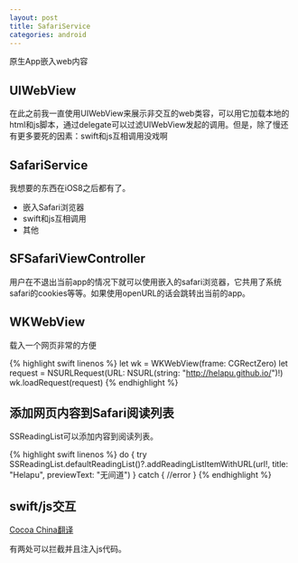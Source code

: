```yaml
---
layout: post
title: SafariService
categories: android
---
```


原生App嵌入web内容

<!--more-->

## UIWebView

在此之前我一直使用UIWebView来展示非交互的web类容，可以用它加载本地的html和js脚本，通过delegate可以过滤UIWebView发起的调用。但是，除了慢还有更多要死的因素：swift和js互相调用没戏啊

## SafariService

我想要的东西在iOS8之后都有了。  

* 嵌入Safari浏览器
* swift和js互相调用
* 其他



## SFSafariViewController

用户在不退出当前app的情况下就可以使用嵌入的safari浏览器，它共用了系统safari的cookies等等。如果使用openURL的话会跳转出当前的app。

## WKWebView

载入一个网页非常的方便

{% highlight swift linenos %}
let wk = WKWebView(frame: CGRectZero)
let request = NSURLRequest(URL: NSURL(string: "http://helapu.github.io/")!)
wk.loadRequest(request)
{% endhighlight %}


## 添加网页内容到Safari阅读列表

SSReadingList可以添加内容到阅读列表。

{% highlight swift linenos %}
do {
    try         SSReadingList.defaultReadingList()?.addReadingListItemWithURL(url!, title: "Helapu", previewText: "无间道")
} catch {
    //error
}
{% endhighlight %}


## swift/js交互

[Cocoa China翻译](http://www.cocoachina.com/ios/20150205/11108.html)

有两处可以拦截并且注入js代码。
